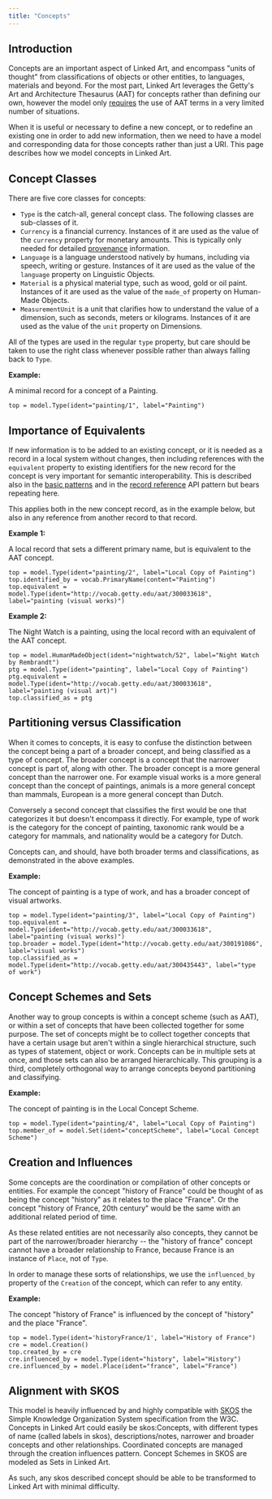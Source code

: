```yaml
---
title: "Concepts"
---
```




## Introduction

Concepts are an important aspect of Linked Art, and encompass "units of thought" from classifications of objects or other entities, to languages, materials and beyond. For the most part, Linked Art leverages the Getty's Art and Architecture Thesaurus (AAT) for concepts rather than defining our own, however the model only [requires](/model/vocab/required/) the use of AAT terms in a very limited number of situations.

When it is useful or necessary to define a new concept, or to redefine an existing one in order to add new information, then we need to have a model and corresponding data for those concepts rather than just a URI. This page describes how we model concepts in Linked Art.

## Concept Classes 

There are five core classes for concepts:

* `Type` is the catch-all, general concept class. The following classes are sub-classes of it.
* `Currency` is a financial currency. Instances of it are used as the value of the `currency` property for monetary amounts. This is typically only needed for detailed [provenance](/model/provenance/acquisitions/) information.
* `Language` is a language understood natively by humans, including via speech, writing or gesture. Instances of it are used as the value of the `language` property on Linguistic Objects.
* `Material` is a physical material type, such as wood, gold or oil paint. Instances of it are used as the value of the `made_of` property on Human-Made Objects.
* `MeasurementUnit` is a unit that clarifies how to understand the value of a dimension, such as seconds, meters or kilograms. Instances of it are used as the value of the `unit` property on Dimensions.

All of the types are used in the regular `type` property, but care should be taken to use the right class whenever possible rather than always falling back to `Type`.

__Example:__

A minimal record for a concept of a Painting.

```crom
top = model.Type(ident="painting/1", label="Painting")
```

## Importance of Equivalents

If new information is to be added to an existing concept, or it is needed as a record in a local system without changes, then including references with the `equivalent` property to existing identifiers for the new record for the concept is very important for semantic interoperability. This is described also in the [basic patterns](/model/base/#equivalent-data-uris) and in the [record reference](/api/1.0/shared/reference/) API pattern but bears repeating here.

This applies both in the new concept record, as in the example below, but also in any reference from another record to that record.

__Example 1:__

A local record that sets a different primary name, but is equivalent to the AAT concept.

```crom
top = model.Type(ident="painting/2", label="Local Copy of Painting")
top.identified_by = vocab.PrimaryName(content="Painting")
top.equivalent = model.Type(ident="http://vocab.getty.edu/aat/300033618", label="painting (visual works)")
```

__Example 2:__

The Night Watch is a painting, using the local record with an equivalent of the AAT concept.

```crom
top = model.HumanMadeObject(ident="nightwatch/52", label="Night Watch by Rembrandt")
ptg = model.Type(ident="painting", label="Local Copy of Painting")
ptg.equivalent = model.Type(ident="http://vocab.getty.edu/aat/300033618", label="painting (visual art)")
top.classified_as = ptg
```

## Partitioning versus Classification

When it comes to concepts, it is easy to confuse the distinction between the concept being a part of a broader concept, and being classified as a type of concept. The broader concept is a concept that the narrower concept is part of, along with other. The broader concept is a more general concept than the narrower one. For example visual works is a more general concept than the concept of paintings, animals is a more general concept than mammals, European is a more general concept than Dutch.

Conversely a second concept that classifies the first would be one that categorizes it but doesn't encompass it directly. For example, type of work is the category for the concept of painting, taxonomic rank would be a category for mammals, and nationality would be a category for Dutch.

Concepts can, and should, have both broader terms and classifications, as demonstrated in the above examples.

__Example:__

The concept of painting is a type of work, and has a broader concept of visual artworks.

```crom
top = model.Type(ident="painting/3", label="Local Copy of Painting")
top.equivalent = model.Type(ident="http://vocab.getty.edu/aat/300033618", label="painting (visual works)")
top.broader = model.Type(ident="http://vocab.getty.edu/aat/300191086", label="visual works")
top.classified_as = model.Type(ident="http://vocab.getty.edu/aat/300435443", label="type of work")
```

## Concept Schemes and Sets

Another way to group concepts is within a concept scheme (such as AAT), or within a set of concepts that have been collected together for some purpose. The set of concepts might be to collect together concepts that have a certain usage but aren't within a single hierarchical structure, such as types of statement, object or work. Concepts can be in multiple sets at once, and those sets can also be arranged hierarchically.  This grouping is a third, completely orthogonal way to arrange concepts beyond partitioning and classifying.

__Example:__

The concept of painting is in the Local Concept Scheme.

```crom
top = model.Type(ident="painting/4", label="Local Copy of Painting")
top.member_of = model.Set(ident="conceptScheme", label="Local Concept Scheme")
```

## Creation and Influences

Some concepts are the coordination or compilation of other concepts or entities. For example the concept "history of France" could be thought of as being the concept "history" as it relates to the place "France". Or the concept "history of France, 20th century" would be the same with an additional related period of time.

As these related entities are not necessarily also concepts, they cannot be part of the narrower/broader hierarchy -- the "history of france" concept cannot have a broader relationship to France, because France is an instance of `Place`, not of `Type`.

In order to manage these sorts of relationships, we use the `influenced_by` property of the `Creation` of the concept, which can refer to any entity.

__Example:__

The concept "history of France" is influenced by the concept of "history" and the place "France".

```crom
top = model.Type(ident='historyFrance/1', label="History of France")
cre = model.Creation()
top.created_by = cre
cre.influenced_by = model.Type(ident="history", label="History")
cre.influenced_by = model.Place(ident="france", label="France")
```

## Alignment with SKOS

This model is heavily influenced by and highly compatible with [SKOS](https://www.w3.org/TR/skos-primer/) the Simple Knowledge Organization System specification from the W3C. Concepts in Linked Art could easily be skos:Concepts, with different types of name (called labels in skos), descriptions/notes, narrower and broader concepts and other relationships. Coordinated concepts are managed through the creation influences pattern. Concept Schemes in SKOS are modeled as Sets in Linked Art. 

As such, any skos described concept should be able to be transformed to Linked Art with minimal difficulty.